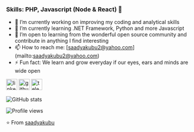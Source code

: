 ### Skills: PHP, Javascript (Node & React) 👋

- 🔭 I’m currently working on improving my coding and analytical skills
- 🌱 I’m currently learning .NET Framework, Python and more Javascript
- 👯 I’m open to learning from the wonderful open source community and contribute in anything I find interesting
- 📫 How to reach me: [saadyakubu2@yahoo.com] (mailto:saadyakubu2@yahoo.com)
- ⚡ Fun fact: We learn and grow everyday if our eyes, ears and minds are wide open


[<img src='https://cdn.jsdelivr.net/npm/simple-icons@3.0.1/icons/linkedin.svg' alt='linkedin' height='30'>](https://www.linkedin.com/in/saad-yakubu/) [<img src='https://cdn.jsdelivr.net/npm/simple-icons@3.0.1/icons/github.svg' alt='github' height='30'>](https://github.com/olumidayy) [<img src='https://cdn.jsdelivr.net/npm/simple-icons@3.0.1/icons/telegram.svg' alt='telegram' height='30'>](https://t.me/olumidayy)

![GitHub stats](https://github-readme-stats.vercel.app/api?username=saadyakubu&show_icons=true)

![Profile views](https://gpvc.arturio.dev/saadyakubu)

⭐️ From [saadyakubu](https://github.com/saadyakubu)
